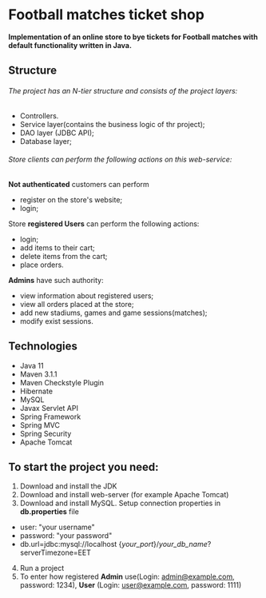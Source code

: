 # Football matches ticket shop 
**Implementation of an online store to bye tickets for Football matches with default functionality written in Java.**

## Structure

###### The project has an N-tier structure and consists of the project layers:

* Controllers.
* Service layer(contains the business logic of thr project);
* DAO layer (JDBC API);
* Database layer;


###### Store clients can perform the following actions on this web-service: 

**Not authenticated** customers can perform

* register on the store's website;
* login;

Store **registered Users** can perform the following actions:

* login;
* add items to their cart;
* delete items from the cart;
* place orders.

**Admins** have such authority:

* view information about registered users;
* view all orders placed at the store;
* add new stadiums, games and game sessions(matches);
* modify exist sessions.

## Technologies

* Java 11
* Maven 3.1.1
* Maven Checkstyle Plugin
* Hibernate
* MySQL
* Javax Servlet API
* Spring Framework
* Spring MVC
* Spring Security
* Apache Tomcat

## To start the project you need:

1. Download and install the JDK
2. Download and install web-server (for example Apache Tomcat)
3. Download and install MySQL. Setup connection properties in **db.properties** file
* user: "your username"
* password: "your password"
* db.url=jdbc:mysql://localhost {_your_port_}/*your_db_name*?serverTimezone=EET
4. Run a project
5. To enter how registered **Admin** use(Login: admin@example.com, password: 1234), 
   **User** (Login: user@example.com, password: 1111)

